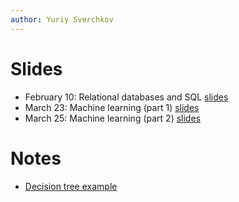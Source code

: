 ```yaml
---
author: Yuriy Sverchkov
---
```



# Slides

* February 10: Relational databases and SQL [slides](slides-2020-02-10-databases.pdf)
* March 23: Machine learning (part 1) [slides](ml-lecture-2020-03-23.slides.html)
* March 25: Machine learning (part 2) [slides](ml-lecture-2020-03-25.slides.html)

# Notes

* [Decision tree example](tree.html)